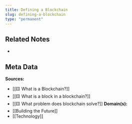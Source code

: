```yaml
---
title: Defining a Blockchain
slug: defining-a-blockchain
type: "permanent"
---
```




## Related Notes
- 

## Meta Data

**Sources:** 
- [[🟨 What is a Blockchain?]]
- [[🟨 What is a block in a blockchain?]]
- [[🟨 What problem does blockchain solve?]]
**Domain(s):**
- [[Building the Future]]
- [[Technology]]
